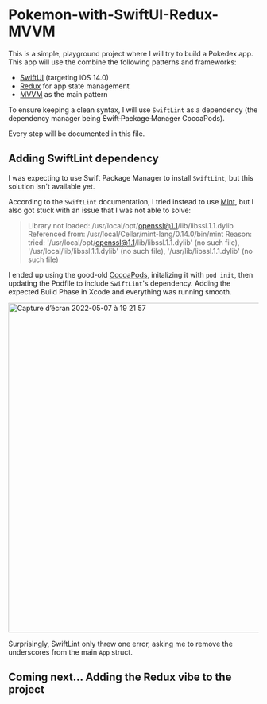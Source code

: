 # Pokemon-with-SwiftUI-Redux-MVVM

This is a simple, playground project where I will try to build a Pokedex app. This app will use the combine the following patterns and frameworks:
- [SwiftUI](https://developer.apple.com/xcode/swiftui/) (targeting iOS 14.0)
- [Redux](https://redux.js.org) for app state management
- [MVVM](https://en.wikipedia.org/wiki/Model%E2%80%93view%E2%80%93viewmodel) as the main pattern

To ensure keeping a clean syntax, I will use `SwiftLint` as a dependency (the dependency manager being ~~Swift Package Manager~~ CocoaPods).

Every step will be documented in this file.

## Adding SwiftLint dependency

I was expecting to use Swift Package Manager to install `SwiftLint`, but this solution isn't available yet.

According to the `SwiftLint` documentation, I tried instead to use [Mint](https://github.com/yonaskolb/Mint), but I also got stuck with an issue that I was not able to solve: 

> Library not loaded: /usr/local/opt/openssl@1.1/lib/libssl.1.1.dylib
  Referenced from: /usr/local/Cellar/mint-lang/0.14.0/bin/mint
  Reason: tried: '/usr/local/opt/openssl@1.1/lib/libssl.1.1.dylib' (no such file), '/usr/local/lib/libssl.1.1.dylib' (no such file), '/usr/lib/libssl.1.1.dylib' (no such file)

I ended up using the good-old [CocoaPods](https://cocoapods.org/), initalizing it with `pod init`, then updating the Podfile to include `SwiftLint`'s dependency. Adding the expected Build Phase in Xcode and everything was running smooth. 

<img width="663" alt="Capture d’écran 2022-05-07 à 19 21 57" src="https://user-images.githubusercontent.com/25252204/167265035-0f2fedba-e013-4648-ada2-d0a43f6f2577.png">

Surprisingly, SwiftLint only threw one error, asking me to remove the underscores from the main `App` struct. 

## Coming next... Adding the Redux vibe to the project

